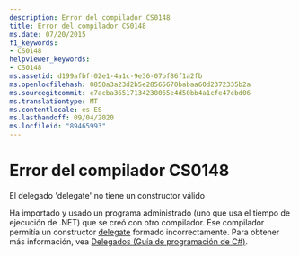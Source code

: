 ```yaml
---
description: Error del compilador CS0148
title: Error del compilador CS0148
ms.date: 07/20/2015
f1_keywords:
- CS0148
helpviewer_keywords:
- CS0148
ms.assetid: d199afbf-02e1-4a1c-9e36-07bf86f1a2fb
ms.openlocfilehash: 0850a3a23d2b5e28565670babaa60d2372335b2a
ms.sourcegitcommit: e7acba36517134238065e4d50bb4a1cfe47ebd06
ms.translationtype: MT
ms.contentlocale: es-ES
ms.lasthandoff: 09/04/2020
ms.locfileid: "89465993"
---
```

# <a name="compiler-error-cs0148"></a>Error del compilador CS0148
El delegado 'delegate' no tiene un constructor válido  
  
 Ha importado y usado un programa administrado (uno que usa el tiempo de ejecución de .NET) que se creó con otro compilador. Ese compilador permitía un constructor [delegate](../language-reference/builtin-types/reference-types.md) formado incorrectamente. Para obtener más información, vea [Delegados (Guía de programación de C#)](../programming-guide/delegates/index.md).
